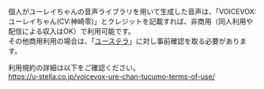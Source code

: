 個人がユーレイちゃんの音声ライブラリを用いて生成した音声は、「VOICEVOX:ユーレイちゃん(CV:神崎零)」とクレジットを記載すれば、非商用（同人利用や配信による収入はOK）で利用可能です。  
その他商用利用の場合は、「[ユーステラ](https://u-stella.co.jp/)」に対し事前確認を取る必要があります。

利用規約の詳細は以下をご確認ください。  
https://u-stella.co.jp/voicevox-ure-chan-tucumo-terms-of-use/
